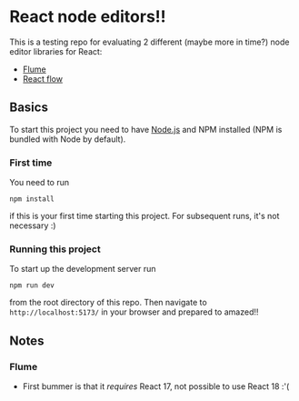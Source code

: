 # React node editors!!

This is a testing repo for evaluating 2 different (maybe more in time?) node editor libraries for React:
- [Flume](https://flume.dev/)
- [React flow](https://reactflow.dev/)

## Basics
To start this project you need to have [Node.js](https://nodejs.org/en/) and NPM installed (NPM is bundled with Node by default).

### First time
You need to run
```
npm install
```
if this is your first time starting this project. For subsequent runs, it's not necessary :)

### Running this project
To start up the development server run 
```
npm run dev
```
from the root directory of this repo. Then navigate to `http://localhost:5173/` in your browser
and prepared to amazed!!

## Notes
### Flume
- First bummer is that it *requires* React 17, not possible to use React 18 :'(
